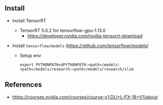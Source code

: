 ## Install 
  * Install TensorRT
    * TensorRT 5.0.2 for tensorflow-gpu-1.13.0
      * https://developer.nvidia.com/nvidia-tensorrt-download

  * Install `tensorflow/models` (https://github.com/tensorflow/models)
    * Setup env

      `export PYTHONPATH=$PYTHONPATH:<path>/models:<path>/models/research:<path>/models/research/slim`
## References
  * https://courses.nvidia.com/courses/course-v1:DLI+L-FX-18+V1/about
